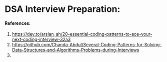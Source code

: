 # DSA Interview Preparation:



#### References:
1. https://dev.to/arslan_ah/20-essential-coding-patterns-to-ace-your-next-coding-interview-32a3
2. https://github.com/Chanda-Abdul/Several-Coding-Patterns-for-Solving-Data-Structures-and-Algorithms-Problems-during-Interviews
3. 